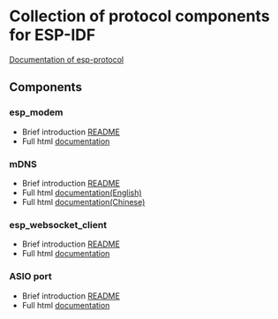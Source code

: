 # Collection of protocol components for ESP-IDF

[Documentation of esp-protocol](https://espressif.github.io/esp-protocols)

## Components

### esp_modem

* Brief introduction [README](components/esp_modem/README.md)
* Full html [documentation](https://espressif.github.io/esp-protocols/esp_modem/index.html)

### mDNS

* Brief introduction [README](components/mdns/README.md)
* Full html [documentation(English)](https://espressif.github.io/esp-protocols/mdns/en/index.html)
* Full html [documentation(Chinese)](https://espressif.github.io/esp-protocols/mdns/zh_CN/index.html)

### esp_websocket_client

* Brief introduction [README](components/esp_websocket_client/README.md)
* Full html [documentation](https://espressif.github.io/esp-protocols/esp_websocket_client/index.html)

### ASIO port

* Brief introduction [README](components/asio/README.md)
* Full html [documentation](https://espressif.github.io/esp-protocols/asio/index.html)
